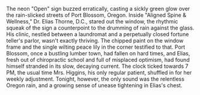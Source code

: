 The neon "Open" sign buzzed erratically, casting a sickly green glow over the rain-slicked streets of Port Blossom, Oregon. Inside "Aligned Spine & Wellness," Dr. Elias Thorne, D.C., stared out the window, the rhythmic squeak of the sign a counterpoint to the drumming of rain against the glass.  His clinic, nestled between a laundromat and a perpetually closed fortune teller's parlor, wasn't exactly thriving.  The chipped paint on the window frame and the single wilting peace lily in the corner testified to that. Port Blossom, once a bustling lumber town, had fallen on hard times, and Elias, fresh out of chiropractic school and full of misplaced optimism, had found himself stranded in its slow, decaying current.  The clock ticked towards 7 PM, the usual time Mrs. Higgins, his only regular patient, shuffled in for her weekly adjustment.  Tonight, however, the only sound was the relentless Oregon rain, and a growing sense of unease tightening in Elias's chest.
